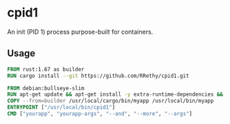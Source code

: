 # cpid1

An init (PID 1) process purpose-built for containers.

## Usage

```dockerfile
FROM rust:1.67 as builder
RUN cargo install --git https://github.com/RRethy/cpid1.git

FROM debian:bullseye-slim
RUN apt-get update && apt-get install -y extra-runtime-dependencies && rm -rf /var/lib/apt/lists/*
COPY --from=builder /usr/local/cargo/bin/myapp /usr/local/bin/myapp
ENTRYPOINT ["/usr/local/bin/cpid1"]
CMD ["yourapp", "yourapp-args", "--and", "--more", "--args"]
```
